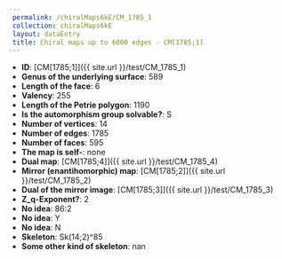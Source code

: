 ```yaml
--- 
 permalink: /chiralMaps6kE/CM_1785_1 
 collection: chiralMaps6kE
 layout: dataEntry
 title: Chiral maps up to 6000 edges - CM[1785;1]
---
```


- **ID**: [CM[1785;1]]({{ site.url }}/test/CM_1785_1)
- **Genus of the underlying surface**: 589
- **Length of the face**: 6
- **Valency**: 255
- **Length of the Petrie polygon**: 1190
- **Is the automorphism group solvable?**: S
- **Number of vertices**: 14
- **Number of edges**: 1785
- **Number of faces**: 595
- **The map is self-**: none
- **Dual map**: [CM[1785;4]]({{ site.url }}/test/CM_1785_4)
- **Mirror (enantihomorphic) map**: [CM[1785;2]]({{ site.url }}/test/CM_1785_2)
- **Dual of the mirror image**: [CM[1785;3]]({{ site.url }}/test/CM_1785_3)
- **Z_q-Exponent?**: 2
- **No idea**:  86:2
- **No idea**: Y
- **No idea**: N
- **Skeleton**: Sk(14;2)^85
- **Some other kind of skeleton**: nan
